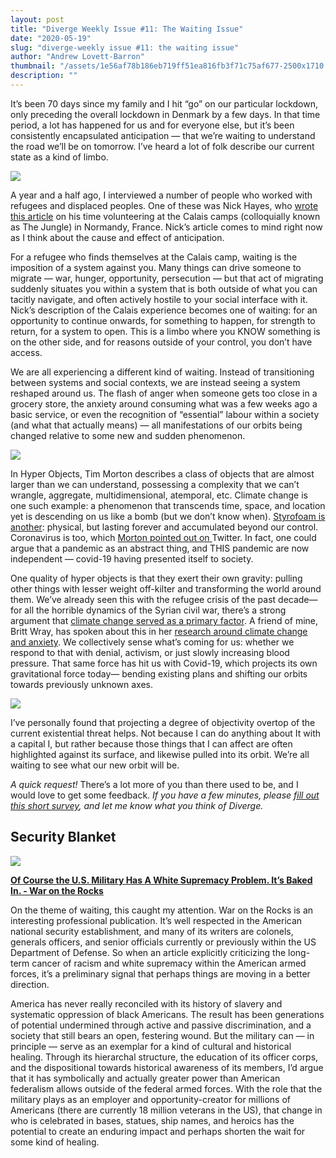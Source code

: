 ```yaml
---
layout: post
title: "Diverge Weekly Issue #11: The Waiting Issue"
date: "2020-05-19"
slug: "diverge-weekly issue #11: the waiting issue"
author: "Andrew Lovett-Barron"
thumbnail: "/assets/1e56af78b186eb719ff51ea816fb3f71c75af677-2500x1710.jpg"
description: ""
---
```


It’s been 70 days since my family and I hit “go” on our particular lockdown, only preceding the overall lockdown in Denmark by a few days. In that time period, a lot has happened for us and for everyone else, but it’s been consistently encapsulated anticipation — that we’re waiting to understand the road we’ll be on tomorrow. I’ve heard a lot of folk describe our current state as a kind of limbo.



![](/assets/0a57760961648a020157d5875cc17ccf527e6a38-2048x1365.jpg)

A year and a half ago, I interviewed a number of people who worked with refugees and displaced peoples. One of these was Nick Hayes, who [wrote this article](https://www.theguardian.com/books/2016/mar/12/nick-hayes-graphic-artist-pictures-refugees-calais-camp-jungle?CMP=Share_iOSApp_Other) on his time volunteering at the Calais camps (colloquially known as The Jungle) in Normandy, France. Nick’s article comes to mind right now as I think about the cause and effect of anticipation.

For a refugee who finds themselves at the Calais camp, waiting is the imposition of a system against you. Many things can drive someone to migrate — war, hunger, opportunity, persecution — but that act of migrating suddenly situates you within a system that is both outside of what you can tacitly navigate, and often actively hostile to your social interface with it. Nick’s description of the Calais experience becomes one of waiting: for an opportunity to continue onwards, for something to happen, for strength to return, for a system to open. This is a limbo where you KNOW something is on the other side, and for reasons outside of your control, you don’t have access.

We are all experiencing a different kind of waiting. Instead of transitioning between systems and social contexts, we are instead seeing a system reshaped around us. The flash of anger when someone gets too close in a grocery store, the anxiety around consuming what was a few weeks ago a basic service, or even the recognition of “essential” labour within a society (and what that actually means) — all manifestations of our orbits being changed relative to some new and sudden phenomenon.



![](/assets/d6bb5c6fe027dba17ed0e6496ce76a9e41203ec5-2048x1365.jpg)

In Hyper Objects, Tim Morton describes a class of objects that are almost larger than we can understand, possessing a complexity that we can’t wrangle, aggregate, multidimensional, atemporal, etc. Climate change is one such example: a phenomenon that transcends time, space, and location yet is descending on us like a bomb (but we don’t know when). [Styrofoam is another](https://www.hcn.org/issues/47.1/introducing-the-idea-of-hyperobjects): physical, but lasting forever and accumulated beyond our control. Coronavirus is too, which [Morton pointed out on ](https://twitter.com/the_eco_thought/status/1234828156449759232?s=20)Twitter. In fact, one could argue that a pandemic as an abstract thing, and THIS pandemic are now independent — covid-19 having presented itself to society.

One quality of hyper objects is that they exert their own gravity: pulling other things with lesser weight off-kilter and transforming the world around them. We’ve already seen this with the refugee crisis of the past decade— for all the horrible dynamics of the Syrian civil war, there’s a strong argument that [climate change served as a primary factor](https://daily.jstor.org/climate-change-and-syrias-civil-war/). A friend of mine, Britt Wray, has spoken about this in her [research around climate change and anxiety](https://www.ted.com/talks/britt_wray_how_climate_change_affects_your_mental_health/transcript?language=en). We collectively sense what’s coming for us: whether we respond to that with denial, activism, or just slowly increasing blood pressure. That same force has hit us with Covid-19, which projects its own gravitational force today— bending existing plans and shifting our orbits towards previously unknown axes.



![](/assets/088d10e9d664cee930bd7cdcce4511334f250c90-1365x2048.jpg)

I’ve personally found that projecting a degree of objectivity overtop of the current existential threat helps. Not because I can do anything about It with a capital I, but rather because those things that I can affect are often highlighted against its surface, and likewise pulled into its orbit. We’re all waiting to see what our new orbit will be.

_A quick request!_ There’s a lot more of you than there used to be, and I would love to get some feedback. _If you have a few minutes, please_ _[fill out this short survey](https://andrewlb.typeform.com/to/aQPfsG), and let me know what you think of Diverge._ 



## Security Blanket

![](/assets/46693a5139839bb4e020828529d3e505e6bb4a9a-1000x1284.jpg)

[**Of Course the U.S. Military Has A White Supremacy Problem. It’s Baked In. - War on the Rocks**](https://warontherocks.com/2020/05/of-course-the-u-s-military-has-a-white-supremacy-problem-its-baked-in/)

On the theme of waiting, this caught my attention. War on the Rocks is an interesting professional publication. It’s well respected in the American national security establishment, and many of its writers are colonels, generals officers, and senior officials currently or previously within the US Department of Defense. So when an article explicitly criticizing the long-term cancer of racism and white supremacy within the American armed forces, it’s a preliminary signal that perhaps things are moving in a better direction.

America has never really reconciled with its history of slavery and systematic oppression of black Americans. The result has been generations of potential undermined through active and passive discrimination, and a society that still bears an open, festering wound. But the military can — in principle — serve as an exemplar for a kind of cultural and historical healing. Through its hierarchal structure, the education of its officer corps, and the dispositional towards historical awareness of its members, I’d argue that it has symbolically and actually greater power than American federalism allows outside of the federal armed forces. With the role that the military plays as an employer and opportunity-creator for millions of Americans (there are currently 18 million veterans in the US), that change in who is celebrated in bases, statues, ship names, and heroics has the potential to create an enduring impact and perhaps shorten the wait for some kind of healing.
